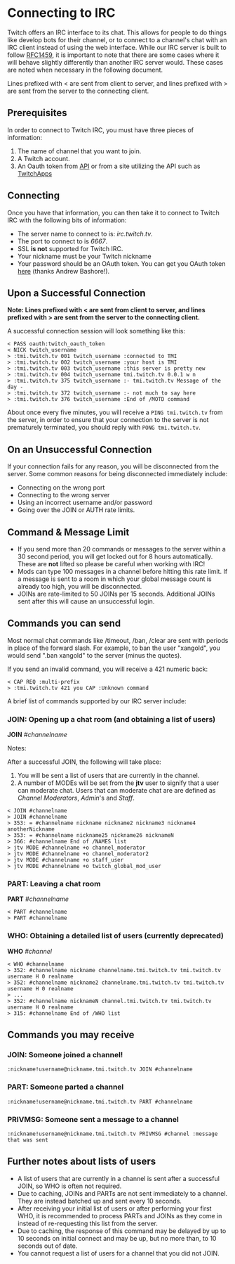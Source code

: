 # Connecting to IRC

Twitch offers an IRC interface to its chat. This allows for people to do things like develop bots for their channel, or to connect to a channel's chat with an IRC client instead of using the web interface. While our IRC server is built to follow [RFC1459](http://tools.ietf.org/html/rfc1459.html), it is important to note that there are some cases where it will behave slightly differently than another IRC server would. These cases are noted when necessary in the following document.

Lines prefixed with < are sent from client to server, and lines prefixed with > are sent from the server to the connecting client.

## Prerequisites
In order to connect to Twitch IRC, you must have three pieces of information:

1. The name of channel that you want to join.
2. A Twitch account.
3. An Oauth token from [API](dev.twitch.tv) or from a site utilizing the API such as [TwitchApps](www.twitchapps.com/tmi)

## Connecting
Once you have that information, you can then take it to connect to Twitch IRC with the following bits of information:

- The server name to connect to is: *irc.twitch.tv*.
- The port to connect to is *6667*.
- SSL **is not** supported for Twitch IRC.
- Your nickname must be your Twitch nickname
- Your password should be an OAuth token. You can get you OAuth token [here](http://twitchapps.com/tmi/) (thanks Andrew Bashore!).

## Upon a Successful Connection
**Note: Lines prefixed with < are sent from client to server, and lines prefixed with > are sent from the server to the connecting client.**

A successful connection session will look something like this:
```
< PASS oauth:twitch_oauth_token
< NICK twitch_username
> :tmi.twitch.tv 001 twitch_username :connected to TMI
> :tmi.twitch.tv 002 twitch_username :your host is TMI
> :tmi.twitch.tv 003 twitch_username :this server is pretty new
> :tmi.twitch.tv 004 twitch_username tmi.twitch.tv 0.0.1 w n
> :tmi.twitch.tv 375 twitch_username :- tmi.twitch.tv Message of the day - 
> :tmi.twitch.tv 372 twitch_username :- not much to say here
> :tmi.twitch.tv 376 twitch_username :End of /MOTD command
```

About once every five minutes, you will receive a `PING tmi.twitch.tv` from the server, in order to ensure that your connection to the server is not prematurely terminated, you should reply with `PONG tmi.twitch.tv`.

## On an Unsuccessful Connection
If your connection fails for any reason, you will be disconnected from the server. Some common reasons for being disconnected immediately include:

- Connecting on the wrong port
- Connecting to the wrong server
- Using an incorrect username and/or password
- Going over the JOIN or AUTH rate limits.
 
## Command & Message Limit
- If you send more than 20 commands or messages to the server within a 30 second period, you will get locked out for 8 hours automatically. These are **not** lifted so please be careful when working with IRC!
- Mods can type 100 messages in a channel before hitting this rate limit. If a message is sent to a room in which your global message count is already too high, you will be disconnected.
- JOINs are rate-limited to 50 JOINs per 15 seconds. Additional JOINs sent after this will cause an unsuccessful login.

## Commands you can send
Most normal chat commands like /timeout, /ban, /clear are sent with periods in place of the forward slash. For example, to ban the user "xangold", you would send ".ban xangold" to the server (minus the quotes).


If you send an invalid command, you will receive a 421 numeric back:
```
< CAP REQ :multi-prefix
> :tmi.twitch.tv 421 you CAP :Unknown command
```

A brief list of commands supported by our IRC server include:
### JOIN: Opening up a chat room (and obtaining a list of users)
**JOIN** *#channelname*

Notes:

After a successful JOIN, the following will take place:

1. You will be sent a list of users that are currently in the channel.
2. A number of MODEs will be set from the **jtv** user to signify that a user can moderate chat. Users that can moderate chat are are defined as *Channel Moderators*, *Admin*'s and *Staff*.

```
< JOIN #channelname
> JOIN #channelname
> 353: = #channelname nickname nickname2 nickname3 nickname4 anotherNickname
> 353: = #channelname nickname25 nickname26 nicknameN
> 366: #channelname End of /NAMES list
> jtv MODE #channelname +o channel_moderator
> jtv MODE #channelname +o channel_moderator2
> jtv MODE #channelname +o staff_user
> jtv MODE #channelname +o twitch_global_mod_user
```
### PART: Leaving a chat room
**PART** *#channelname*
```
< PART #channelname
> PART #channelname
````
### WHO: Obtaining a detailed list of users (currently deprecated)
**WHO** *#channel*
```
< WHO #channelname
> 352: #channelname nickname channelname.tmi.twitch.tv tmi.twitch.tv username H 0 realname
> 352: #channelname nickname2 channelname.tmi.twitch.tv tmi.twitch.tv username H 0 realname
> ...
> 352: #channelname nicknameN channel.tmi.twitch.tv tmi.twitch.tv username H 0 realname
> 315: #channelname End of /WHO list
```

## Commands you may receive
### JOIN: Someone joined a channel!
```:nickname!username@nickname.tmi.twitch.tv JOIN #channelname```

### PART: Someone parted a channel
```:nickname!username@nickname.tmi.twitch.tv PART #channelname```

### PRIVMSG: Someone sent a message to a channel
```:nickname!username@nickname.tmi.twitch.tv PRIVMSG #channel :message that was sent```

## Further notes about lists of users

- A list of users that are currently in a channel is sent after a successful JOIN, so WHO is often not required.
- Due to caching, JOINs and PARTs are not sent immediately to a channel. They are instead batched up and sent every 10 seconds.
- After receiving your initial list of users or after performing your first WHO, it is recommended to process PARTs and JOINs as they come in instead of re-requesting this list from the server.
- Due to caching, the response of this command may be delayed by up to 10 seconds on initial connect and may be up, but no more than, to 10 seconds out of date.
- You cannot request a list of users for a channel that you did not JOIN.
